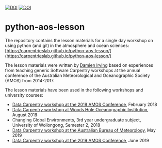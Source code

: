 [![DOI](http://jose.theoj.org/papers/10.21105/jose.00037/status.svg)](https://doi.org/10.21105/jose.00037)
[![DOI](https://zenodo.org/badge/117483226.svg)](https://zenodo.org/badge/latestdoi/117483226)

# python-aos-lesson

The repository contains the lesson materials for a single day workshop
on using python (and git) in the atmosphere and ocean sciences:  
[https://carpentrieslab.github.io/python-aos-lesson/](https://carpentrieslab.github.io/python-aos-lesson/)

The lesson materials were written by [Damien Irving](https://twitter.com/DrClimate) based on experiences
from teaching generic Software Carpentry workshops at the annual conference of the
Australian Meteorological and Oceanographic Society (AMOS) from 2014-2017.

The lesson materials have been used in the following workshops and university courses:  
* [Data Carpentry workshop at the 2018 AMOS Conference](https://damienirving.github.io/2018-02-04-amos-icshmo/), February 2018
* [Data Carpentry workshop at Woods Hole Oceanographic Institution](https://damienirving.github.io/2018-08-15-whoi/), August 2018
* Changing Global Environments, 3rd year undergraduate subject, University of Wollongong, Semester 2, 2018
* [Data Carpentry workshop at the Australian Bureau of Meteorology](https://damienirving.github.io/2019-05-23-bom/), May 2019
* [Data Carpentry workshop at the 2019 AMOS Conference](https://damienirving.github.io/2019-06-10-amos/), June 2019
